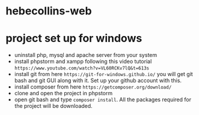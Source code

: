 # hebecollins-web


project set up for windows
==========================
* uninstall php, mysql and apache server from your system
* install phpstorm and xampp following this video tutorial
    `https://www.youtube.com/watch?v=VL60RCKv7lQ&t=613s`
* install git from here `https://git-for-windows.github.io/`
  you will get git bash and git GUI along with it. Set up 
  your github account with this.
* install composer from here `https://getcomposer.org/download/`
* clone and open the project in phpstorm
* open git bash and type `composer install`. All the packages 
  required for the project will be downloaded.
